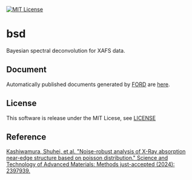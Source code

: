 [![MIT License](http://img.shields.io/badge/license-MIT-blue.svg?style=flat)](LICENSE)


# bsd
Bayesian spectral deconvolution for XAFS data.

## Document

Automatically published documents generated by [FORD](https://github.com/Fortran-FOSS-Programmers/ford) are [here](https://toya42.github.io/bsd/).

## License

This software is release under the MIT Licese, see [LICENSE](https://github.com/toya42/dmr/blob/main/LICENSE)



## Reference
[Kashiwamura, Shuhei, et al. "Noise-robust analysis of X-Ray absorption near-edge structure based on poisson distribution." Science and Technology of Advanced Materials: Methods just-accepted (2024): 2397939.](https://www.tandfonline.com/doi/full/10.1080/27660400.2024.2397939)

